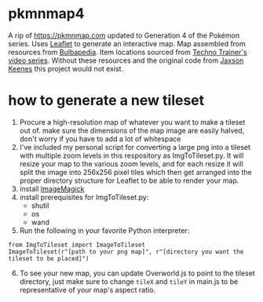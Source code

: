 # pkmnmap4
A rip of <https://pkmnmap.com> updated to Generation 4 of the Pokémon series. Uses [Leaflet](https://leafletjs.com/) to generate an interactive map. Map assembled from resources from [Bulbapedia](https://bulbapedia.bulbagarden.net/wiki/Category:Platinum_locations). Item locations sourced from [Techno Trainer's video series](https://youtube.com/playlist?list=PLDHidtsnukfIVS-VhbJRuxHVfKgmPduIE&si=agUfWjlSWxbYmLkX). Without these resources and the original code from [Jaxson Keenes](https://www.jaxsonkeenes.com/) this project would not exist.

# how to generate a new tileset
1. Procure a high-resolution map of whatever you want to make a tileset out of. make sure the dimensions of the map image are easily halved, don't worry if you have to add a lot of whitespace
1. I've included my personal script for converting a large png into a tileset with multiple zoom levels in this respository as ImgToTileset.py. It will resize your map to the various zoom levels, and for each resize it will split the image into 256x256 pixel tiles which then get arranged into the proper directory structure for Leaflet to be able to render your map.
1. install [ImageMagick](https://imagemagick.org/index.php)
1. install prerequisites for ImgToTileset.py:
    * shutil
    * os
    * wand
1. Run the following in your favorite Python interpreter:
```
from ImgToTileset import ImageToTileset
ImageToTileset(r"[path to your png map]", r"[directory you want the tileset to be placed]")
```
6. To see your new map, you can update Overworld.js to point to the tileset directory, just make sure to change `tileX` and `tileY` in main.js to be representative of your map's aspect ratio.
